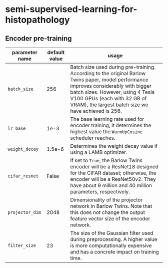 # semi-supervised-learning-for-histopathology

## Encoder pre-training
| parameter name  | default value | usage                                                                                                                                                                                                                                                           |
|-----------------|---------------|-----------------------------------------------------------------------------------------------------------------------------------------------------------------------------------------------------------------------------------------------------------------|
| `batch_size`    | 256           | Batch size used during pre-training. According to the original Barlow Twins paper, model performance improves considerably with bigger batch sizes. However, using 4 Tesla V100 GPUs (each with 32 GB of VRAM), the largest batch size we have achieved is 256. |
| `lr_base`       | 1e-3          | The base learning rate used for encoder training; it determines the highest value the `WarmUpCosine` scheduler reaches.                                                                                                                                         |
| `weight_decay`  | 1.5e-6        | Determines the weight decay value if using a LAMB optimizer.                                                                                                                                                                                                    |
| `cifar_resnet`  | False         | If set to `True`, the Barlow Twins encoder will be a ResNet18 designed for the CIFAR dataset; otherwise, the encoder will be a ResNet50v2. They have about 9 million and 40 million parameters, respectively.                                                   |
| `projector_dim` | 2048          | Dimensionality of the projector network in Barlow Twins. Note that this does not change the output feature vector size of the encoder network.                                                                                                                  |
| `filter_size`   | 23            | The size of the Gaussian filter used during preprocessing. A higher value is more computationally expensive and has a concrete impact on training time.                                                                                                         |
